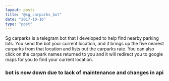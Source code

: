 ```yaml
---
layout: posts
title: "@sg_carparks_bot"
date: "2017-10-16"
type: "post"
---
```


Sg carparks is a telegram bot that I developed to help find nearby parking lots. You send the bot your current location, and it brings up the five nearest carparks from that location and lists out the carparks rate. You can also click on the carpark names returned to you and it will redirect you to google maps for you to find your current location.

### bot is now down due to lack of maintenance and changes in api
